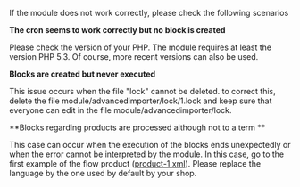 If the module does not work correctly, please check the following scenarios

**The cron seems to work correctly but no block is created**

Please check the version of your PHP. The module requires at least the version PHP 5.3. Of course, more recent versions can also be used.

**Blocks are created but never executed**

This issue occurs when the file "lock" cannot be deleted. to correct this, delete the file module/advancedimporter/lock/1.lock and keep sure that everyone can edit in the file module/advancedimporter/lock.

**Blocks regarding products are processed although not to a term **

This case can occur when the execution of the blocks ends unexpectedly or when the error cannot be interpreted by the module. In this case, go to the first example of the flow product ([product-1.xml](http://prestashopxmlimporter.madef.fr/flows_en/product-1.xml)). Please replace the language by the one used by default by your shop.

